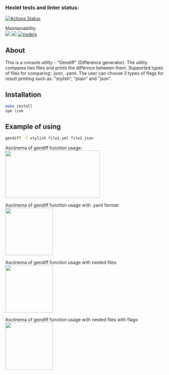 ### Hexlet tests and linter status:
[![Actions Status](https://github.com/VolodiaKuz/frontend-project-46/actions/workflows/hexlet-check.yml/badge.svg)](https://github.com/VolodiaKuz/frontend-project-46/actions)

Maintainability:
<br>
<a href="https://codeclimate.com/github/VolodiaKuz/frontend-project-46/maintainability"><img src="https://api.codeclimate.com/v1/badges/017f9c68dfa72289a682/maintainability" /></a>
<a href="https://codeclimate.com/github/VolodiaKuz/frontend-project-46/test_coverage"><img src="https://api.codeclimate.com/v1/badges/017f9c68dfa72289a682/test_coverage" /></a>
[![nodejs](https://github.com/VolodiaKuz/frontend-project-46/actions/workflows/nodejs.yml/badge.svg)](https://github.com/VolodiaKuz/frontend-project-46/actions)

## About

This is a console utility - "Gendiff" (Difference generator). The utility compares two files and prints the differnce between them. Supported types of files for comparing: .json, .yaml. The user can choose 3 types of flags for result printing such as: "stylish", "plain" and "json".
<br>


## Installation
```bash
make install
npm link
```
##

## Example of using
```bash
gendiff -f stylish file1.yml file2.json
```

Asciinema of gendiff function usage:
<br>
<a href="https://asciinema.org/a/AFpCGSWufx56NxdvJt4Y7AEXh" target="_blank"><img src="https://asciinema.org/a/AFpCGSWufx56NxdvJt4Y7AEXh.svg" width="300" height="150" /></a>

Asciinema of gendiff function usage with .yaml format:
<br>
<a href="https://asciinema.org/a/r61F2X9v3UrwwoF6noJLJ0iiW" target="_blank"><img src="https://asciinema.org/a/r61F2X9v3UrwwoF6noJLJ0iiW.svg" height="150" /></a>

Asciinema of gendiff function usage with nested files:
<br>
<a href="https://asciinema.org/a/851RJxxYMdmMYObVl941779V4" target="_blank"><img src="https://asciinema.org/a/851RJxxYMdmMYObVl941779V4.svg" height="150" /></a>

Asciinema of gendiff function usage with nested files with flags:
<br>
<a href="https://asciinema.org/a/WYkZmhOD50UUCQE2jFNeCFEg4" target="_blank"><img src="https://asciinema.org/a/WYkZmhOD50UUCQE2jFNeCFEg4.svg" height="150" /></a>
